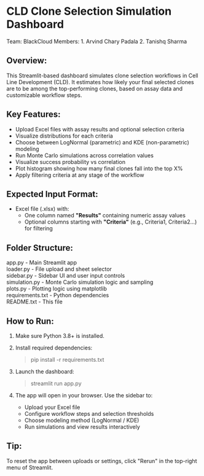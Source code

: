 CLD Clone Selection Simulation Dashboard
========================================
Team: BlackCloud
Members: 1. Arvind Chary Padala
         2. Tanishq Sharma
         
Overview:
---------
This Streamlit-based dashboard simulates clone selection workflows in Cell Line Development (CLD). It estimates how likely your final selected clones are to be among the top-performing clones, based on assay data and customizable workflow steps.

Key Features:
-------------
- Upload Excel files with assay results and optional selection criteria
- Visualize distributions for each criteria
- Choose between LogNormal (parametric) and KDE (non-parametric) modeling
- Run Monte Carlo simulations across correlation values
- Visualize success probability vs correlation
- Plot histogram showing how many final clones fall into the top X%
- Apply filtering criteria at any stage of the workflow

Expected Input Format:
----------------------
- Excel file (.xlsx) with:
  - One column named **"Results"** containing numeric assay values
  - Optional columns starting with **"Criteria"** (e.g., Criteria1, Criteria2...) for filtering

Folder Structure:
-----------------
app.py               - Main Streamlit app  
loader.py            - File upload and sheet selector  
sidebar.py           - Sidebar UI and user input controls  
simulation.py        - Monte Carlo simulation logic and sampling  
plots.py             - Plotting logic using matplotlib  
requirements.txt     - Python dependencies  
README.txt           - This file

How to Run:
-----------
1. Make sure Python 3.8+ is installed.

2. Install required dependencies:
   > pip install -r requirements.txt

3. Launch the dashboard:
   > streamlit run app.py

4. The app will open in your browser. Use the sidebar to:
   - Upload your Excel file
   - Configure workflow steps and selection thresholds
   - Choose modeling method (LogNormal / KDE)
   - Run simulations and view results interactively

Tip:
----
To reset the app between uploads or settings, click "Rerun" in the top-right menu of Streamlit.

